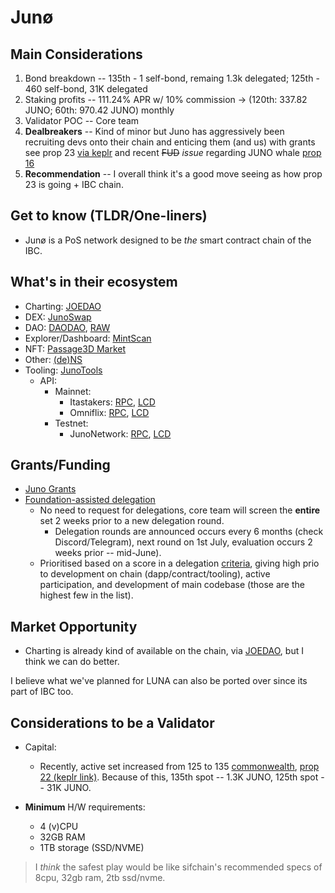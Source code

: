 # Junø

## Main Considerations

1. Bond breakdown -- 135th - 1 self-bond, remaing 1.3k delegated; 125th - 460 self-bond, 31K delegated
2. Staking profits -- 111.24% APR w/ 10% commission -> (120th: 337.82 JUNO; 60th: 970.42 JUNO) monthly
3. Validator POC -- Core team
4. **Dealbreakers** -- Kind of minor but Juno has aggressively been recruiting devs onto their chain and enticing them (and us) with grants see prop 23 [via keplr](https://wallet.keplr.app/#/juno/governance?detailId=23) and recent ~~FUD~~ *issue* regarding JUNO whale [prop 16](https://wallet.keplr.app/#/juno/governance?detailId=23)
5. **Recommendation** -- I overall think it's a good move seeing as how prop 23 is going + IBC chain.

## Get to know (TLDR/One-liners)

- Junø is a PoS network designed to be *the* smart contract chain of the IBC.

## What's in their ecosystem

- Charting: [JOEDAO](https://joedao.io/charts/JUNO/)
- DEX: [JunoSwap](https://junoswap.com/)
- DAO: [DAODAO](https://daodao.zone/), [RAW](https://www.rawdao.zone/)
- Explorer/Dashboard: [MintScan](https://www.mintscan.io/juno)
- NFT: [Passage3D Market](https://market.passage3d.com/)
- Other: [(de)NS](https://dens.sh/)
- Tooling: [JunoTools](https://juno.tools/)
  - API:
    - Mainnet:
      - Itastakers: [RPC](https://rpc-juno.itastakers.com/), [LCD](https://lcd-juno.itastakers.com/)
      - Omniflix: [RPC](https://rpc.juno.omniflix.co/), [LCD](https://api.juno.omniflix.co/)
    - Testnet:
      - JunoNetwork: [RPC](https://rpc.uni.junonetwork.io/), [LCD](https://api.uni.junonetwork.io/)

## Grants/Funding

- [Juno Grants](https://www.junonetwork.io/grants/)
- [Foundation-assisted delegation](https://docs.junonetwork.io/validators/official-delegations-handbook)
  - No need to request for delegations, core team will screen the **entire** set 2 weeks prior to a new delegation round. 
    - Delegation rounds are announced occurs every 6 months (check Discord/Telegram), next round on 1st July, evaluation occurs 2 weeks prior -- mid-June).
  - Prioritised based on a score in a delegation [criteria](https://docs.junonetwork.io/validators/official-delegations-handbook#official-delegation-criteria), giving high prio to development on chain (dapp/contract/tooling), active participation, and development of main codebase (those are the highest few in the list).

## Market Opportunity

- Charting is already kind of available on the chain, via [JOEDAO](https://joedao.io/charts/JUNO/), but I think we can do better.

I believe what we've planned for LUNA can also be ported over since its part of IBC too.

## Considerations to be a Validator

- Capital:
  - Recently, active set increased from 125 to 135 [commonwealth](https://commonwealth.im/juno/discussion/4713-increase-validator-set?comment=19836), [prop 22 (keplr link)](https://wallet.keplr.app/#/juno/governance?detailId=22). Because of this, 135th spot -- 1.3K JUNO, 125th spot -- 31K JUNO.

- **Minimum** H/W requirements:
  - 4 (v)CPU
  - 32GB RAM
  - 1TB storage (SSD/NVME)

> I *think* the safest play would be like sifchain's recommended specs of 8cpu, 32gb ram, 2tb ssd/nvme.